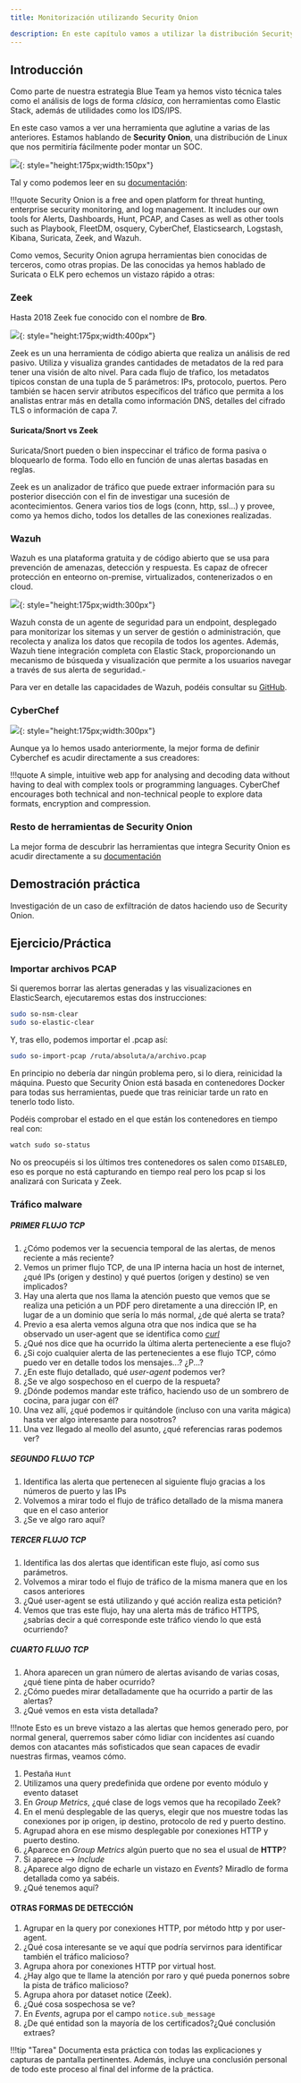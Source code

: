 ```yaml
---
title: Monitorización utilizando Security Onion

description: En este capítulo vamos a utilizar la distribución Security Onion para realizar la monitorización y respuesta/administración de incidentes de ciberseguridad mediante la integración de logs de distintas aplicaciones como Zeek, Suricata o Wazuh, de acuerdo a este periodo dedicado a la seguridad defensiva o Blue Team
---
```


## Introducción

Como parte de nuestra estrategia Blue Team ya hemos visto técnica tales como el análisis de logs de forma *clásica*, con herramientas como Elastic Stack, además de utilidades como los IDS/IPS.

En este caso vamos a ver una herramienta que aglutine a varias de las anteriores. Estamos hablando de **Security Onion**, una distribución de Linux que nos permitiría fácilmente poder montar un SOC.

![](../img/securityonion.jpg){: style="height:175px;width:150px"}

Tal y como podemos leer en su [documentación](https://docs.securityonion.net/en/2.3/about.html):

!!!quote
    Security Onion is a free and open platform for threat hunting, enterprise security monitoring, and log management. It includes our own tools for Alerts, Dashboards, Hunt, PCAP, and Cases as well as other tools such as Playbook, FleetDM, osquery, CyberChef, Elasticsearch, Logstash, Kibana, Suricata, Zeek, and Wazuh. 

Como vemos, Security Onion agrupa herramientas bien conocidas de terceros, como otras propias. De las conocidas ya hemos hablado de Suricata o ELK pero echemos un vistazo rápido a otras:

### Zeek

Hasta 2018 Zeek fue conocido con el nombre de **Bro**. 

![](../img/zeek.jpg){: style="height:175px;width:400px"}

Zeek es un una herramienta de código abierta que realiza un análisis de red pasivo. Utiliza y visualiza grandes cantidades de metadatos de la red para tener una visión de alto nivel. Para cada flujo de tŕafico, los metadatos tipicos constan de una tupla de 5 parámetros: IPs, protocolo, puertos. Pero también se hacen servir atributos específicos del tráfico que permita a los analistas entrar más en detalla como información DNS, detalles del cifrado TLS o información de capa 7.

#### Suricata/Snort vs Zeek

Suricata/Snort pueden o bien inspeccinar el tráfico de forma pasiva o bloquearlo de forma. Todo ello en función de unas alertas basadas en reglas.

Zeek es un analizador de tráfico que puede extraer información para su posterior disección con el fin de investigar una sucesión de acontecimientos. Genera varios tios de logs (conn, http, ssl...) y provee, como ya hemos dicho, todos los detalles de las conexiones realizadas.


### Wazuh

Wazuh es una plataforma gratuita y de código abierto que se usa para prevención de amenazas, detección y respuesta. Es capaz de ofrecer protección en enteorno on-premise, virtualizados, contenerizados o en cloud.

![](../img/wazuh.png){: style="height:175px;width:300px"}

Wazuh consta de un agente de seguridad para un endpoint, desplegado para monitorizar los sitemas y un server de gestión o administración, que recolecta y analiza los datos que recopila de todos los agentes. Además, Wazuh tiene integración completa con Elastic Stack, proporcionando un mecanismo de búsqueda y visualización que permite a los usuarios navegar a través de sus alerta de seguridad.-

Para ver en detalle las capacidades de Wazuh, podéis consultar su [GitHub](https://github.com/wazuh/wazuh#wazuh-capabilities).


### CyberChef

![](../img/cyberchef.jpg){: style="height:175px;width:300px"}

Aunque ya lo hemos usado anteriormente, la mejor forma de definir Cyberchef es acudir directamente a sus creadores:

!!!quote
    A simple, intuitive web app for analysing and decoding data without having to deal with complex tools or programming languages. CyberChef encourages both technical and non-technical people to explore data formats, encryption and compression.

### Resto de herramientas de Security Onion

La mejor forma de descubrir las herramientas que integra Security Onion es acudir directamente a su [documentación](https://docs.securityonion.net/en/2.3/introduction.html)

## Demostración práctica

Investigación de un caso de exfiltración de datos haciendo uso de Security Onion.

## Ejercicio/Práctica

### Importar archivos PCAP

Si queremos borrar las alertas generadas y las visualizaciones en ElasticSearch, ejecutaremos estas dos instrucciones:

```bash
sudo so-nsm-clear
sudo so-elastic-clear
```

Y, tras ello, podemos importar el .pcap así:

```bash
sudo so-import-pcap /ruta/absoluta/a/archivo.pcap
```

En principio no debería dar ningún problema pero, si lo diera, reinicidad la máquina. Puesto que Security Onion está basada en contenedores Docker para todas sus herramientas, puede que tras reiniciar tarde un rato en tenerlo todo listo. 

Podéis comprobar el estado en el que están los contenedores en tiempo real con:

```bash
watch sudo so-status
```

No os preocupéis si los últimos tres contenedores os salen como `DISABLED`, eso es porque no está capturando en tiempo real pero los pcap si los analizará con Suricata y Zeek.





### Tráfico malware

##### **PRIMER FLUJO TCP**

1. ¿Cómo podemos ver la secuencia temporal de las alertas, de menos reciente a más reciente? 
2. Vemos un primer flujo TCP, de una IP interna hacia un host de internet, ¿qué IPs (origen y destino) y qué puertos (origen y destino) se ven implicados?
3. Hay una alerta que nos llama la atención puesto que vemos que se realiza una petición a un PDF pero diretamente a una dirección IP, en lugar de a un dominio que sería lo más normal, ¿de qué alerta se trata?
4. Previo a esa alerta vemos alguna otra que nos indica que se ha observado un user-agent que se identifica como [*curl*](https://www.hostinger.es/tutoriales/comando-curl)
5. ¿Qué nos dice que ha ocurrido la última alerta perteneciente a ese flujo?
6. ¿Si cojo cualquier alerta de las pertenecientes a ese flujo TCP, cómo puedo ver en detalle todos los mensajes...? ¿P...?
7. ¿En este flujo detallado, qué *user-agent* podemos ver?
8. ¿Se ve algo sospechoso en el cuerpo de la respueta?
9. ¿Dónde podemos mandar este tráfico, haciendo uso de un sombrero de cocina, para jugar con él?
10. Una vez allí, ¿qué podemos ir quitándole (incluso con una varita mágica) hasta ver algo interesante para nosotros?
11. Una vez llegado al meollo del asunto, ¿qué referencias raras podemos ver?

##### **SEGUNDO FLUJO TCP**

1. Identifica las alerta que pertenecen al siguiente flujo gracias a los números de puerto y las IPs
2. Volvemos a mirar todo el flujo de tráfico detallado de la misma manera que en el caso anterior
3. ¿Se ve algo raro aquí?

##### **TERCER FLUJO TCP**

1. Identifica las dos alertas que identifican este flujo, así como sus parámetros.
2. Volvemos a mirar todo el flujo de tráfico de la misma manera que en los casos anteriores
3. ¿Qué user-agent se está utilizando y qué acción realiza esta petición?
4. Vemos que tras este flujo, hay una alerta más de tráfico HTTPS, ¿sabrías decir a qué corresponde este tráfico viendo lo que está ocurriendo?

##### **CUARTO FLUJO TCP**

1. Ahora aparecen un gran número de alertas avisando de varias cosas, ¿qué tiene pinta de haber ocurrido?
2. ¿Cómo puedes mirar detalladamente que ha ocurrido a partir de las alertas?
3. ¿Qué vemos en esta vista detallada?

!!!note 
    Esto es un breve vistazo a las alertas que hemos generado pero, por normal general, querremos saber cómo lidiar con incidentes así cuando demos con atacantes más sofisticados que sean capaces de evadir nuestras firmas, veamos cómo.

1. Pestaña `Hunt`
2. Utilizamos una query predefinida que ordene por evento módulo y evento dataset
3. En *Group Metrics*, ¿qué clase de logs vemos que ha recopilado Zeek?
4. En el menú desplegable de las querys, elegir que nos muestre todas las conexiones por ip origen, ip destino, protocolo de red y puerto destino.
5. Agrupad ahora en ese mismo desplegable por conexiones HTTP y puerto destino.
6. ¿Aparece en *Group Metrics* algún puerto que no sea el usual de **HTTP**?
7. Si aparece --> *Include*
8. ¿Aparece algo digno de echarle un vistazo en *Events*? Miradlo de forma detallada como ya sabéis.
9. ¿Qué tenemos aquí?

#### OTRAS FORMAS DE DETECCIÓN

1. Agrupar en la query por conexiones HTTP, por método http y por user-agent.
2. ¿Qué cosa interesante se ve aquí que podría servirnos para identificar también el tráfico malicioso?
3. Agrupa ahora por conexiones HTTP  por virtual host.
4. ¿Hay algo que te llame la atención por raro y qué pueda ponernos sobre la pista de tráfico malicioso?
5. Agrupa ahora por dataset notice (Zeek).
6. ¿Qué cosa sospechosa se ve?
7. En *Events*, agrupa por el campo `notice.sub_message`
8. ¿De qué entidad son la mayoría de los certificados?¿Qué conclusión extraes?




!!!tip "Tarea"
    Documenta esta práctica con todas las explicaciones y capturas de pantalla pertinentes. Además, incluye una conclusión personal de todo este proceso al final del informe de la práctica.





